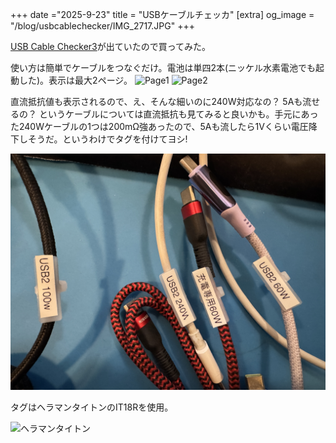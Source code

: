 +++
date ="2025-9-23"
title = "USBケーブルチェッカ"
[extra]
og_image = "/blog/usbcablechecker/IMG_2717.JPG"
+++

[USB Cable Checker3](https://www.pc-koubou.jp/products/detail.php?product_id=1175815)が出ていたので買ってみた。

使い方は簡単でケーブルをつなぐだけ。電池は単四2本(ニッケル水素電池でも起動した)。表示は最大2ページ。
![Page1](IMG_2717.JPG)
![Page2](IMG_2718.JPG)

直流抵抗値も表示されるので、え、そんな細いのに240W対応なの？ 5Aも流せるの？ というケーブルについては直流抵抗も見てみると良いかも。手元にあった240Wケーブルの1つは200mΩ強あったので、5Aも流したら1Vくらい電圧降下しそうだ。というわけでタグを付けてヨシ!

![タグ](IMG_2719.JPG)

タグはヘラマンタイトンのIT18Rを使用。

![ヘラマンタイトン](https://www.hellermanntyton.co.jp/library/img/product/id/marking/marking/marking_n_pic_900.jpg)
